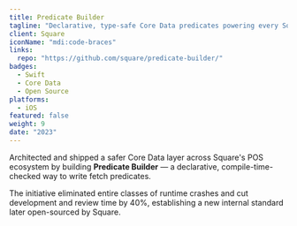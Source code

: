 ```yaml
---
title: Predicate Builder
tagline: "Declarative, type-safe Core Data predicates powering every Square point-of-sale app."
client: Square
iconName: "mdi:code-braces"
links:
  repo: "https://github.com/square/predicate-builder/"
badges:
  - Swift
  - Core Data
  - Open Source
platforms:
  - iOS
featured: false
weight: 9
date: "2023"
---
```


Architected and shipped a safer Core Data layer across Square's POS ecosystem by building **Predicate Builder** — a declarative, compile-time-checked way to write fetch predicates.

The initiative eliminated entire classes of runtime crashes and cut development and review time by 40%, establishing a new internal standard later open-sourced by Square.

